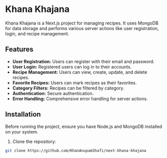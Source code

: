 # Khana Khajana

Khana Khajana is a Next.js project for managing recipes. It uses MongoDB for data storage and performs various server actions like user registration, login, and recipe management.

## Features

- **User Registration:** Users can register with their email and password.
- **User Login:** Registered users can log in to their accounts.
- **Recipe Management:** Users can view, create, update, and delete recipes.
- **Favorite Recipes:** Users can mark recipes as their favorites.
- **Category Filters:** Recipes can be filtered by category.
- **Authentication:** Secure authentication.
- **Error Handling:** Comprehensive error handling for server actions.

## Installation

Before running the project, ensure you have Node.js and MongoDB installed on your system.

1. Clone the repository:

```bash
git clone https://github.com/KhanAnupamShafi/next-khana-khajana
```
